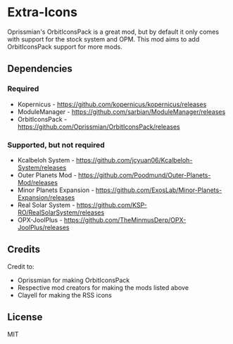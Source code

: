 # Extra-Icons
Oprissmian's OrbitIconsPack is a great mod, but by default it only comes with support for the stock system and OPM. This mod aims to add OrbitIconsPack support for more mods.

## Dependencies

### Required
- Kopernicus - https://github.com/kopernicus/kopernicus/releases
- ModuleManager - https://github.com/sarbian/ModuleManager/releases
- OrbitIconsPack - https://github.com/Oprissmian/OrbitIconsPack/releases

### Supported, but not required

- Kcalbeloh System - https://github.com/jcyuan06/Kcalbeloh-System/releases
- Outer Planets Mod - https://github.com/Poodmund/Outer-Planets-Mod/releases
- Minor Planets Expansion - https://github.com/ExosLab/Minor-Planets-Expansion/releases
- Real Solar System - https://github.com/KSP-RO/RealSolarSystem/releases
- OPX-JoolPlus - https://github.com/TheMinmusDerp/OPX-JoolPlus/releases

## Credits
Credit to:
- Oprissmian for making OrbitIconsPack
- Respective mod creators for making the mods listed above
- Clayell for making the RSS icons

## License
MIT
